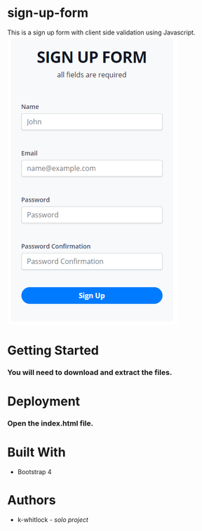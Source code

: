 # sign-up-form
This is a sign up form with client side validation using Javascript.
![Sign Up Form](https://github.com/k-whitlock/sign-up-form/blob/main/sign-up-form-screenshot.PNG)
# Getting Started
### You will need to download and extract the files. 
# Deployment
### Open the index.html file.
# Built With 
- Bootstrap 4
# Authors
- k-whitlock -  *solo project*
